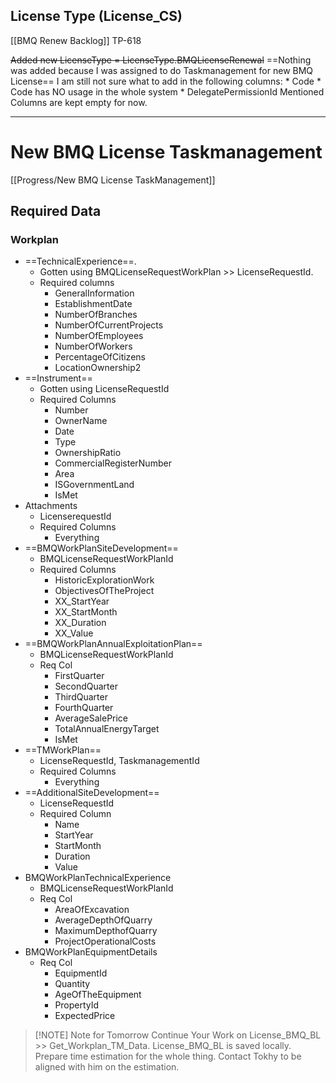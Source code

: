 
## License Type (License_CS)
[[BMQ Renew Backlog]]
TP-618

~~Added new LicenseType = LicenseType.BMQLicenseRenewal~~
==Nothing was added because I was assigned to do Taskmanagement for new BMQ License==
I am still not sure what to add in the following columns:
	* Code
		* Code has NO usage in the whole system
	* DelegatePermissionId
Mentioned Columns are kept empty for now.

---

# New BMQ License Taskmanagement

[[Progress/New BMQ License TaskManagement]]
## Required Data
### Workplan
* ==TechnicalExperience==. 
	* Gotten using BMQLicenseRequestWorkPlan >> LicenseRequestId.
	* Required columns
		* GeneralInformation
		* EstablishmentDate
		* NumberOfBranches
		* NumberOfCurrentProjects
		* NumberOfEmployees
		* NumberOfWorkers
		* PercentageOfCitizens
		* LocationOwnership2
* ==Instrument==
	* Gotten using LicenseRequestId
	* Required Columns
		* Number
		* OwnerName
		* Date
		* Type
		* OwnershipRatio
		* CommercialRegisterNumber
		* Area
		* ISGovernmentLand
		* IsMet
* Attachments
	* LicenserequestId
	* Required Columns
		* Everything
* ==BMQWorkPlanSiteDevelopment==
	* BMQLicenseRequestWorkPlanId
	* Required Columns
		* HistoricExplorationWork
		* ObjectivesOfTheProject
		* XX_StartYear
		* XX_StartMonth
		* XX_Duration
		* XX_Value
* ==BMQWorkPlanAnnualExploitationPlan==
	* BMQLicenseRequestWorkPlanId
	* Req Col
		* FirstQuarter
		* SecondQuarter
		* ThirdQuarter
		* FourthQuarter
		* AverageSalePrice
		* TotalAnnualEnergyTarget
		* IsMet
* ==TMWorkPlan==
	* LicenseRequestId, TaskmanagementId
	* Required Columns
		* Everything
* ==AdditionalSiteDevelopment==
	* LicenseRequestId
	* Required Column
		* Name
		* StartYear
		* StartMonth
		* Duration
		* Value
* BMQWorkPlanTechnicalExperience
	* BMQLicenseRequestWorkPlanId
	* Req Col
		* AreaOfExcavation
		* AverageDepthOfQuarry
		* MaximumDepthofQuarry
		* ProjectOperationalCosts
* BMQWorkPlanEquipmentDetails 
	* Req Col
		* EquipmentId
		* Quantity
		* AgeOfTheEquipment
		* PropertyId
		* ExpectedPrice



> [!NOTE] Note for Tomorrow
> Continue Your Work on License_BMQ_BL >> Get_Workplan_TM_Data. License_BMQ_BL is saved locally.
> Prepare time estimation for the whole thing. Contact Tokhy to be aligned with him on the estimation.
> 
